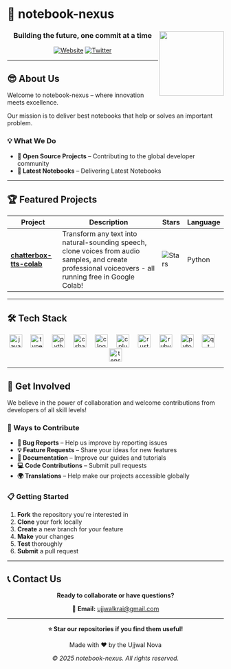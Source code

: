 # 🚀 notebook-nexus

<div align="center">

<img align="right" height="150" src="https://i.pinimg.com/originals/57/21/80/572180f14ca898855666a11eae35263b.gif"  />

### Building the future, one commit at a time

[![Website](https://img.shields.io/badge/🌐_Website-Visit-blue?style=for-the-badge)]()
[![Twitter](https://img.shields.io/badge/Twitter-Follow-1DA1F2?style=for-the-badge&logo=twitter)]()

</div>

---

## 😎 About Us

Welcome to notebook-nexus – where innovation meets excellence.

Our mission is to deliver best notebooks that help or solves an important problem.

### 💡 What We Do

- **🔧 Open Source Projects** – Contributing to the global developer community
- **🚀 Latest Notebooks** – Delivering Latest Notebooks

---

## 🏆 Featured Projects

<div align="center">

| Project | Description | Stars | Language |
|---------|-------------|-------|----------|
| [**chatterbox-tts-colab**](https://github.com/notebook-nexus/chatterbox-tts-colab) | Transform any text into natural-sounding speech, clone voices from audio samples, and create professional voiceovers - all running free in Google Colab! | ![Stars](https://img.shields.io/github/stars/notebook-nexus/chatterbox-tts-colab?style=flat-square) | Python |

</div>

---

## 🛠️ Tech Stack

<div align="center">
  <img src="https://cdn.jsdelivr.net/gh/devicons/devicon/icons/javascript/javascript-original.svg" height="30" alt="javascript logo"  />
  <img width="12" />
  <img src="https://cdn.jsdelivr.net/gh/devicons/devicon/icons/typescript/typescript-original.svg" height="30" alt="typescript logo"  />
  <img width="12" />
  <img src="https://cdn.jsdelivr.net/gh/devicons/devicon/icons/python/python-original.svg" height="30" alt="python logo"  />
  <img width="12" />
  <img src="https://cdn.jsdelivr.net/gh/devicons/devicon/icons/csharp/csharp-original.svg" height="30" alt="csharp logo"  />
  <img width="12" />
  <img src="https://cdn.jsdelivr.net/gh/devicons/devicon/icons/c/c-original.svg" height="30" alt="c logo"  />
  <img width="12" />
  <img src="https://cdn.jsdelivr.net/gh/devicons/devicon/icons/cplusplus/cplusplus-original.svg" height="30" alt="cplusplus logo"  />
  <img width="12" />
  <img src="https://skillicons.dev/icons?i=rust" height="30" alt="rust logo"  />
  <img width="12" />
  <img src="https://skillicons.dev/icons?i=ruby" height="30" alt="ruby logo"  />
  <img width="12" />
  <img src="https://cdn.simpleicons.org/pytorch/EE4C2C" height="30" alt="pytorch logo"  />
  <img width="12" />
  <img src="https://cdn.simpleicons.org/qt/41CD52" height="30" alt="qt logo"  />
  <img width="12" />
  <img src="https://cdn.simpleicons.org/tensorflow/FF6F00" height="30" alt="tensorflow logo"  />
</div>

---

## 🤝 Get Involved

We believe in the power of collaboration and welcome contributions from developers of all skill levels!

### 🎯 Ways to Contribute

- **🐛 Bug Reports** – Help us improve by reporting issues
- **💡 Feature Requests** – Share your ideas for new features
- **📝 Documentation** – Improve our guides and tutorials
- **💻 Code Contributions** – Submit pull requests
- **🌍 Translations** – Help make our projects accessible globally

### 📋 Getting Started

1. **Fork** the repository you're interested in
2. **Clone** your fork locally
3. **Create** a new branch for your feature
4. **Make** your changes
5. **Test** thoroughly
6. **Submit** a pull request

---

## 📞 Contact Us

<div align="center">

**Ready to collaborate or have questions?**

📧 **Email:** ujjwalkrai@gmail.com

</div>

---

<div align="center">

**⭐ Star our repositories if you find them useful!**

Made with ❤️ by the Ujjwal Nova

*© 2025 notebook-nexus. All rights reserved.*

</div>
